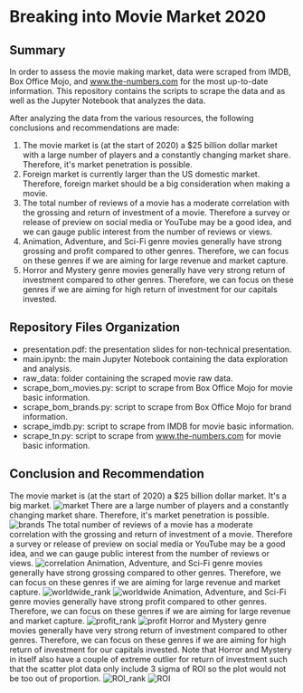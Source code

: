 # Breaking into Movie Market 2020
## Summary
In order to assess the movie making market, data were scraped from IMDB, Box Office Mojo, and www.the-numbers.com for the most up-to-date information. This repository contains the scripts to scrape the data and as well as the Jupyter Notebook that analyzes the data.

After analyzing the data from the various resources, the following conclusions and recommendations are made:
1. The movie market is (at the start of 2020) a $25 billion dollar market with a large number of players and a constantly changing market share. Therefore, it's market penetration is possible.
2. Foreign market is currently larger than the US domestic market. Therefore, foreign market should be a big consideration when making a movie.
3. The total number of reviews of a movie has a moderate correlation with the grossing and return of investment of a movie. Therefore a survey or release of preview on social media or YouTube may be a good idea, and we can gauge public interest from the number of reviews or views.
4. Animation, Adventure, and Sci-Fi genre movies generally have strong grossing and profit compared to other genres. Therefore, we can focus on these genres if we are aiming for large revenue and market capture.
5. Horror and Mystery genre movies generally have very strong return of investment compared to other genres. Therefore, we can focus on these genres if we are aiming for high return of investment for our capitals invested.
## Repository Files Organization
- presentation.pdf: the presentation slides for non-technical presentation.
- main.ipynb: the main Jupyter Notebook containing the data exploration and analysis.
- raw_data: folder containing the scraped movie raw data.
- scrape_bom_movies.py: script to scrape from Box Office Mojo for movie basic information.
- scrape_bom_brands.py: script to scrape from Box Office Mojo for brand information.
- scrape_imdb.py: script to scrape from IMDB for movie basic information.
- scrape_tn.py: script to scrape from www.the-numbers.com for movie basic information.
## Conclusion and Recommendation
The movie market is (at the start of 2020) a $25 billion dollar market. It's a big market.
![market](./images/market.PNG)
There are a large number of players and a constantly changing market share. Therefore, it's market penetration is possible.
![brands](./images/brands.PNG)
The total number of reviews of a movie has a moderate correlation with the grossing and return of investment of a movie. Therefore a survey or release of preview on social media or YouTube may be a good idea, and we can gauge public interest from the number of reviews or views.
![correlation](./images/correlation.PNG)
Animation, Adventure, and Sci-Fi genre movies generally have strong grossing compared to other genres. Therefore, we can focus on these genres if we are aiming for large revenue and market capture.
![worldwide_rank](./images/worldwide_rank.PNG)
![worldwide](./images/worldwide.PNG)
Animation, Adventure, and Sci-Fi genre movies generally have strong profit compared to other genres. Therefore, we can focus on these genres if we are aiming for large revenue and market capture.
![profit_rank](./images/profit_rank.PNG)
![profit](./images/profit.PNG)
Horror and Mystery genre movies generally have very strong return of investment compared to other genres. Therefore, we can focus on these genres if we are aiming for high return of investment for our capitals invested. Note that Horror and Mystery in itself also have a couple of extreme outlier for return of investment such that the scatter plot data only include 3 sigma of ROI so the plot would not be too out of proportion.
![ROI_rank](./images/ROI_rank.PNG)
![ROI](./images/ROI.PNG)



